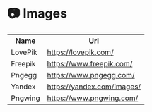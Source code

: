 <!-- images -->
<h1 align="left">📷 Images</h1>

<table>

  <tr>
    <th>Name</th>
    <th>Url</th>
  </tr>

  <tr>
    <td>LovePik</td>
    <td>
        <a href="https://lovepik.com/" target="_blank">https://lovepik.com/</a>
    </td>
  </tr>

   <tr>
    <td>Freepik</td>
    <td>
        <a href="https://www.freepik.com/" target="_blank">https://www.freepik.com/</a>
    </td>
  </tr>

   <tr>
    <td>Pngegg</td>
    <td>
        <a href="https://www.pngegg.com/" target="_blank">https://www.pngegg.com/</a>
    </td>
  </tr>

   <tr>
    <td>Yandex</td>
    <td>
        <a href="https://yandex.com/images/" target="_blank">https://yandex.com/images/</a>
    </td>
  </tr>

   <tr>
    <td>Pngwing</td>
    <td>
        <a href="https://www.pngwing.com/" target="_blank">https://www.pngwing.com/</a>
    </td>
  </tr>
  
</table>